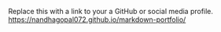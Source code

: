Replace this with a link to your a GitHub or social media profile.
https://nandhagopal072.github.io/markdown-portfolio/
